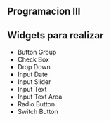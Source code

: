 ## Programacion III
## Widgets para realizar
- Button Group
- Check Box
- Drop Down
- Input Date
- Input Slider
- Input Text 
- Input Text Area 
- Radio Button
- Switch Button